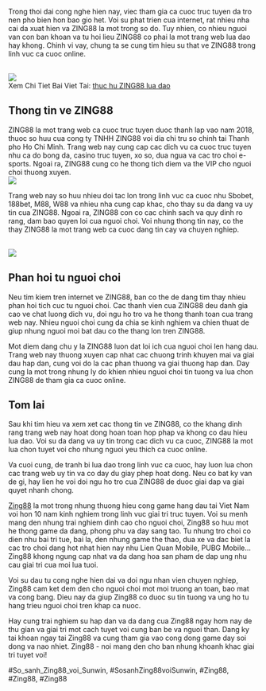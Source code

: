 <p>Trong thoi dai cong nghe hien nay, viec tham gia ca cuoc truc tuyen da tro nen pho bien hon bao gio het. Voi su phat trien cua internet, rat nhieu nha cai da xuat hien va ZING88 la mot trong so do. Tuy nhien, co nhieu nguoi van con ban khoan va tu hoi lieu ZING88 co phai la mot trang web lua dao hay khong. Chinh vi vay, chung ta se cung tim hieu su that ve ZING88 trong linh vuc ca cuoc online.</p><br><img src="https://simple-webdesign.com/wp-content/uploads/2025/02/zing88.webp"></br>
Xem Chi Tiet Bai Viet Tai: <a href="https://simple-webdesign.com/thuc-hu-zing88-lua-dao/">thuc hu ZING88 lua dao</a><h2>Thong tin ve ZING88</h2><p>ZING88 la mot trang web ca cuoc truc tuyen duoc thanh lap vao nam 2018, thuoc so huu cua cong ty TNHH ZING88 voi dia chi tru so chinh tai Thanh pho Ho Chi Minh. Trang web nay cung cap cac dich vu ca cuoc truc tuyen nhu ca do bong da, casino truc tuyen, xo so, dua ngua va cac tro choi e-sports. Ngoai ra, ZING88 cung co he thong tich diem va the VIP cho nguoi choi thuong xuyen.<br><img src="https://simple-webdesign.com/wp-content/uploads/2025/01/logo-zing88-skin.webp"></br><p>Trang web nay so huu nhieu doi tac lon trong linh vuc ca cuoc nhu Sbobet, 188bet, M88, W88 va nhieu nha cung cap khac, cho thay su da dang va uy tin cua ZING88. Ngoai ra, ZING88 con co cac chinh sach va quy dinh ro rang, dam bao quyen loi cua nguoi choi. Voi nhung thong tin nay, co the thay ZING88 la mot trang web ca cuoc dang tin cay va chuyen nghiep.</p><br><img src="https://simple-webdesign.com/wp-content/uploads/2025/01/logo-zing88-skin.webp"></br><h2>Phan hoi tu nguoi choi</h2><p>Neu tim kiem tren internet ve ZING88, ban co the de dang tim thay nhieu phan hoi tich cuc tu nguoi choi. Cac thanh vien cua ZING88 deu danh gia cao ve chat luong dich vu, doi ngu ho tro va he thong thanh toan cua trang web nay. Nhieu nguoi choi cung da chia se kinh nghiem va chien thuat de giup nhung nguoi moi bat dau co the thang lon tren ZING88.<p>Mot diem dang chu y la ZING88 luon dat loi ich cua nguoi choi len hang dau. Trang web nay thuong xuyen cap nhat cac chuong trinh khuyen mai va giai dau hap dan, cung voi do la cac phan thuong va giai thuong hap dan. Day cung la mot trong nhung ly do khien nhieu nguoi choi tin tuong va lua chon ZING88 de tham gia ca cuoc online.</p><h2>Tom lai</h2><p>Sau khi tim hieu va xem xet cac thong tin ve ZING88, co the khang dinh rang trang web nay hoat dong hoan toan hop phap va khong co dau hieu lua dao. Voi su da dang va uy tin trong cac dich vu ca cuoc, ZING88 la mot lua chon tuyet voi cho nhung nguoi yeu thich ca cuoc online.<p>Va cuoi cung, de tranh bi lua dao trong linh vuc ca cuoc, hay luon lua chon cac trang web uy tin va co day du giay phep hoat dong. Neu co bat ky van de gi, hay lien he voi doi ngu ho tro cua ZING88 de duoc giai dap va giai quyet nhanh chong.</p><p><a href="https://simple-webdesign.com/">Zing88</a> la mot trong nhung thuong hieu cong game hang dau tai Viet Nam voi hon 10 nam kinh nghiem trong linh vuc giai tri truc tuyen. Voi su menh mang den nhung trai nghiem dinh cao cho nguoi choi, Zing88 so huu mot he thong game da dang, phong phu va day sang tao. Tu nhung tro choi co dien nhu bai tri tue, bai la, den nhung game the thao, dua xe va dac biet la cac tro choi dang hot nhat hien nay nhu Lien Quan Mobile, PUBG Mobile... Zing88 khong ngung cap nhat va da dang hoa san pham de dap ung nhu cau giai tri cua moi lua tuoi.

Voi su dau tu cong nghe hien dai va doi ngu nhan vien chuyen nghiep, Zing88 cam ket dem den cho nguoi choi mot moi truong an toan, bao mat va cong bang. Dieu nay da giup Zing88 co duoc su tin tuong va ung ho tu hang trieu nguoi choi tren khap ca nuoc.

Hay cung trai nghiem su hap dan va da dang cua Zing88 ngay hom nay de thu gian va giai tri mot cach tuyet voi cung ban be va nguoi than. Dang ky tai khoan ngay tai Zing88 va cung tham gia vao cong dong game day soi dong va nao nhiet. Zing88 - noi mang den cho ban nhung khoanh khac giai tri tuyet voi!</p>
#So_sanh_Zing88_voi_Sunwin, #SosanhZing88voiSunwin, #Zing88, #Zing88, #Zing88
